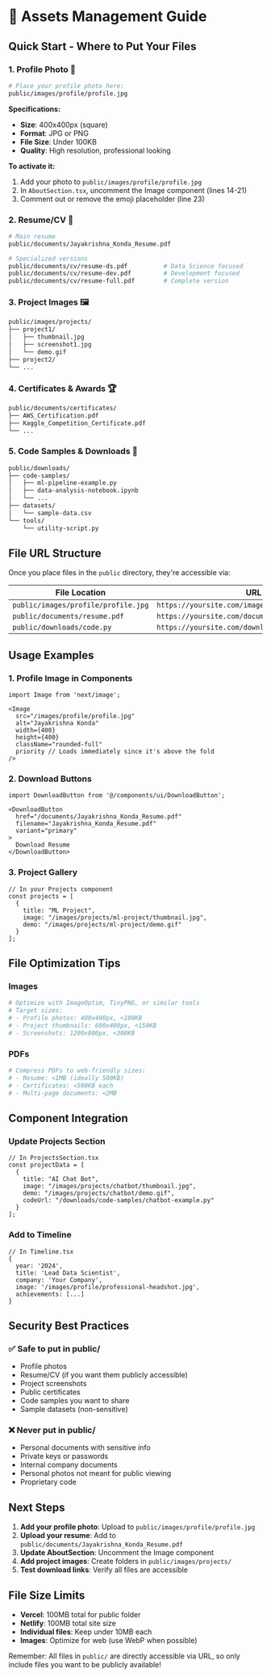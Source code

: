 # 📁 Assets Management Guide

## Quick Start - Where to Put Your Files

### 1. **Profile Photo** 📸
```bash
# Place your profile photo here:
public/images/profile/profile.jpg
```

**Specifications:**
- **Size**: 400x400px (square)
- **Format**: JPG or PNG
- **File Size**: Under 100KB
- **Quality**: High resolution, professional looking

**To activate it:**
1. Add your photo to `public/images/profile/profile.jpg`
2. In `AboutSection.tsx`, uncomment the Image component (lines 14-21)
3. Comment out or remove the emoji placeholder (line 23)

### 2. **Resume/CV** 📄
```bash
# Main resume
public/documents/Jayakrishna_Konda_Resume.pdf

# Specialized versions
public/documents/cv/resume-ds.pdf          # Data Science focused
public/documents/cv/resume-dev.pdf         # Development focused
public/documents/cv/resume-full.pdf        # Complete version
```

### 3. **Project Images** 🖼️
```bash
public/images/projects/
├── project1/
│   ├── thumbnail.jpg
│   ├── screenshot1.jpg
│   └── demo.gif
├── project2/
└── ...
```

### 4. **Certificates & Awards** 🏆
```bash
public/documents/certificates/
├── AWS_Certification.pdf
├── Kaggle_Competition_Certificate.pdf
└── ...
```

### 5. **Code Samples & Downloads** 💾
```bash
public/downloads/
├── code-samples/
│   ├── ml-pipeline-example.py
│   ├── data-analysis-notebook.ipynb
│   └── ...
├── datasets/
│   └── sample-data.csv
└── tools/
    └── utility-script.py
```

## File URL Structure

Once you place files in the `public` directory, they're accessible via:

| File Location | URL |
|---------------|-----|
| `public/images/profile/profile.jpg` | `https://yoursite.com/images/profile/profile.jpg` |
| `public/documents/resume.pdf` | `https://yoursite.com/documents/resume.pdf` |
| `public/downloads/code.py` | `https://yoursite.com/downloads/code.py` |

## Usage Examples

### 1. Profile Image in Components
```tsx
import Image from 'next/image';

<Image 
  src="/images/profile/profile.jpg" 
  alt="Jayakrishna Konda" 
  width={400} 
  height={400}
  className="rounded-full"
  priority // Loads immediately since it's above the fold
/>
```

### 2. Download Buttons
```tsx
import DownloadButton from '@/components/ui/DownloadButton';

<DownloadButton 
  href="/documents/Jayakrishna_Konda_Resume.pdf"
  filename="Jayakrishna_Konda_Resume.pdf"
  variant="primary"
>
  Download Resume
</DownloadButton>
```

### 3. Project Gallery
```tsx
// In your Projects component
const projects = [
  {
    title: "ML Project",
    image: "/images/projects/ml-project/thumbnail.jpg",
    demo: "/images/projects/ml-project/demo.gif"
  }
];
```

## File Optimization Tips

### Images
```bash
# Optimize with ImageOptim, TinyPNG, or similar tools
# Target sizes:
# - Profile photos: 400x400px, <100KB
# - Project thumbnails: 600x400px, <150KB
# - Screenshots: 1200x800px, <300KB
```

### PDFs
```bash
# Compress PDFs to web-friendly sizes:
# - Resume: <1MB (ideally 500KB)
# - Certificates: <500KB each
# - Multi-page documents: <2MB
```

## Component Integration

### Update Projects Section
```tsx
// In ProjectsSection.tsx
const projectData = [
  {
    title: "AI Chat Bot",
    image: "/images/projects/chatbot/thumbnail.jpg",
    demo: "/images/projects/chatbot/demo.gif",
    codeUrl: "/downloads/code-samples/chatbot-example.py"
  }
];
```

### Add to Timeline
```tsx
// In Timeline.tsx
{
  year: '2024',
  title: 'Lead Data Scientist',
  company: 'Your Company',
  image: '/images/profile/professional-headshot.jpg',
  achievements: [...]
}
```

## Security Best Practices

### ✅ Safe to put in public/
- Profile photos
- Resume/CV (if you want them publicly accessible)
- Project screenshots
- Public certificates
- Code samples you want to share
- Sample datasets (non-sensitive)

### ❌ Never put in public/
- Personal documents with sensitive info
- Private keys or passwords
- Internal company documents
- Personal photos not meant for public viewing
- Proprietary code

## Next Steps

1. **Add your profile photo**: Upload to `public/images/profile/profile.jpg`
2. **Upload your resume**: Add to `public/documents/Jayakrishna_Konda_Resume.pdf`
3. **Update AboutSection**: Uncomment the Image component
4. **Add project images**: Create folders in `public/images/projects/`
5. **Test download links**: Verify all files are accessible

## File Size Limits

- **Vercel**: 100MB total for public folder
- **Netlify**: 100MB total site size
- **Individual files**: Keep under 10MB each
- **Images**: Optimize for web (use WebP when possible)

Remember: All files in `public/` are directly accessible via URL, so only include files you want to be publicly available! 